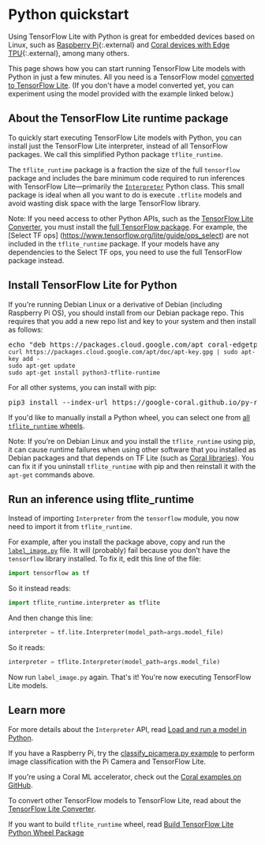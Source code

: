 # Python quickstart

Using TensorFlow Lite with Python is great for embedded devices based on Linux,
such as [Raspberry Pi](https://www.raspberrypi.org/){:.external} and
[Coral devices with Edge TPU](https://coral.withgoogle.com/){:.external},
among many others.

This page shows how you can start running TensorFlow Lite models with Python in
just a few minutes. All you need is a TensorFlow model [converted to TensorFlow
Lite](../convert/). (If you don't have a model converted yet, you can experiment
using the model provided with the example linked below.)

## About the TensorFlow Lite runtime package

To quickly start executing TensorFlow Lite models with Python, you can install
just the TensorFlow Lite interpreter, instead of all TensorFlow packages. We
call this simplified Python package `tflite_runtime`.

The `tflite_runtime` package is a fraction the size of the full `tensorflow`
package and includes the bare minimum code required to run inferences with
TensorFlow Lite—primarily the
[`Interpreter`](https://www.tensorflow.org/api_docs/python/tf/lite/Interpreter)
Python class. This small package is ideal when all you want to do is execute
`.tflite` models and avoid wasting disk space with the large TensorFlow library.

Note: If you need access to other Python APIs, such as the
[TensorFlow Lite Converter](../convert/), you must install the
[full TensorFlow package](https://www.tensorflow.org/install/).
For example, the [Select TF ops]
(https://www.tensorflow.org/lite/guide/ops_select) are not included in the
`tflite_runtime` package. If your models have any dependencies to the Select TF
ops, you need to use the full TensorFlow package instead.

## Install TensorFlow Lite for Python

If you're running Debian Linux or a derivative of Debian (including Raspberry Pi
OS), you should install from our Debian package repo. This requires that you add
a new repo list and key to your system and then install as follows:

<pre class="devsite-terminal">
echo "deb https://packages.cloud.google.com/apt coral-edgetpu-stable main" | sudo tee /etc/apt/sources.list.d/coral-edgetpu.list
<code class="devsite-terminal"
>curl https://packages.cloud.google.com/apt/doc/apt-key.gpg | sudo apt-key add -
</code><code class="devsite-terminal"
>sudo apt-get update
</code><code class="devsite-terminal"
>sudo apt-get install python3-tflite-runtime</code>
</pre>

For all other systems, you can install with pip:

<pre class="devsite-terminal devsite-click-to-copy">
pip3 install --index-url https://google-coral.github.io/py-repo/ tflite_runtime
</pre>

If you'd like to manually install a Python wheel, you can select one from
[all `tflite_runtime` wheels](https://github.com/google-coral/pycoral/releases/).

Note: If you're on Debian Linux and you install the `tflite_runtime` using pip,
it can cause runtime failures when using other software that you installed as
Debian packages and that depends on TF Lite (such as
[Coral libraries](https://coral.ai/software/)). You can fix it if you uninstall
`tflite_runtime` with pip and then reinstall it with the `apt-get` commands
above.

## Run an inference using tflite_runtime

Instead of importing `Interpreter` from the `tensorflow` module, you now need to
import it from `tflite_runtime`.

For example, after you install the package above, copy and run the
[`label_image.py`](
https://github.com/tensorflow/tensorflow/tree/master/tensorflow/lite/examples/python/)
file. It will (probably) fail because you don't have the `tensorflow` library
installed. To fix it, edit this line of the file:

```python
import tensorflow as tf
```

So it instead reads:

```python
import tflite_runtime.interpreter as tflite
```

And then change this line:

```python
interpreter = tf.lite.Interpreter(model_path=args.model_file)
```

So it reads:

```python
interpreter = tflite.Interpreter(model_path=args.model_file)
```

Now run `label_image.py` again. That's it! You're now executing TensorFlow Lite
models.

## Learn more

For more details about the `Interpreter` API, read
[Load and run a model in Python](inference.md#load-and-run-a-model-in-python).

If you have a Raspberry Pi, try the
[classify_picamera.py example](https://github.com/tensorflow/examples/tree/master/lite/examples/image_classification/raspberry_pi)
to perform image classification with the Pi Camera and TensorFlow Lite.

If you're using a Coral ML accelerator, check out the
[Coral examples on GitHub](https://github.com/google-coral/tflite/tree/master/python/examples).

To convert other TensorFlow models to TensorFlow Lite, read about the
[TensorFlow Lite Converter](../convert/).

If you want to build `tflite_runtime` wheel, read
[Build TensorFlow Lite Python Wheel Package](build_cmake_pip.md)
